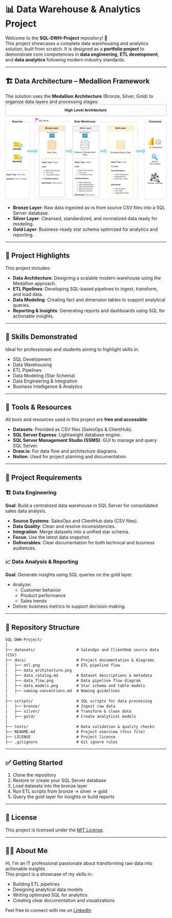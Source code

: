 # 📊 Data Warehouse & Analytics Project

Welcome to the **SQL-DWH-Project** repository! 🚀  
This project showcases a complete data warehousing and analytics solution, built from scratch. It is designed as a **portfolio project** to demonstrate core competencies in **data engineering**, **ETL development**, and **data analytics** following modern industry standards.

---

## 🏗️ Data Architecture – Medallion Framework

The solution uses the **Medallion Architecture** (Bronze, Silver, Gold) to organize data layers and processing stages:
![Data Architecture](docs/data_architecture.png)

- **Bronze Layer**: Raw data ingested as-is from source CSV files into a SQL Server database.
- **Silver Layer**: Cleansed, standardized, and normalized data ready for modeling.
- **Gold Layer**: Business-ready star schema optimized for analytics and reporting.

---

## 📌 Project Highlights

This project includes:

- **Data Architecture**: Designing a scalable modern warehouse using the Medallion approach.
- **ETL Pipelines**: Developing SQL-based pipelines to ingest, transform, and load data.
- **Data Modeling**: Creating fact and dimension tables to support analytical queries.
- **Reporting & Insights**: Generating reports and dashboards using SQL for actionable insights.

---

## 🧠 Skills Demonstrated

Ideal for professionals and students aiming to highlight skills in:

- SQL Development  
- Data Warehousing  
- ETL Pipelines  
- Data Modeling (Star Schema)  
- Data Engineering & Integration  
- Business Intelligence & Analytics  

---

## 🧰 Tools & Resources

All tools and resources used in this project are **free and accessible**:

- **Datasets**: Provided as CSV files (SalesOps & ClientHub).
- **SQL Server Express**: Lightweight database engine.
- **SQL Server Management Studio (SSMS)**: GUI to manage and query SQL Server.
- **Draw.io**: For data flow and architecture diagrams.
- **Notion**: Used for project planning and documentation.

---

## 🚧 Project Requirements

### 🏗️ Data Engineering

**Goal**: Build a centralized data warehouse in SQL Server for consolidated sales data analysis.

- **Source Systems**: SalesOps and ClientHub data (CSV files).
- **Data Quality**: Clean and resolve inconsistencies.
- **Integration**: Merge datasets into a unified star schema.
- **Focus**: Use the latest data snapshot.
- **Deliverables**: Clear documentation for both technical and business audiences.

### 📈 Data Analysis & Reporting

**Goal**: Generate insights using SQL queries on the gold layer.

- Analyze:
  - Customer behavior
  - Product performance
  - Sales trends
- Deliver business metrics to support decision-making.


---

## 📁 Repository Structure

```plaintext
SQL-DWH-Project/
│
├── datasets/                  # SalesOps and ClientHub source data (CSV)
├── docs/                      # Project documentation & diagrams
│   ├── etl.png                # ETL pipeline flow
│   ├── data_architecture.png
│   ├── data_catalog.md        # Dataset descriptions & metadata
│   ├── data_flow.png          # Data pipeline flow diagram
│   ├── data_models.png        # Star schema and table models
│   ├── naming-conventions.md  # Naming guidelines
│
├── scripts/                   # SQL scripts for data processing
│   ├── bronze/                # Ingest raw data
│   ├── silver/                # Transform & clean data
│   ├── gold/                  # Create analytical models
│
├── tests/                     # Data validation & quality checks
├── README.md                  # Project overview (this file)
├── LICENSE                    # Project license
├── .gitignore                 # Git ignore rules
```

---

## ✅ Getting Started

1. Clone the repository  
2. Restore or create your SQL Server database  
3. Load datasets into the bronze layer  
4. Run ETL scripts from bronze → silver → gold  
5. Query the gold layer for insights or build reports

---

## 📝 License

This project is licensed under the [MIT License](./LICENSE).

---

## 👨‍💻 About Me

Hi, I'm an IT professional passionate about transforming raw data into actionable insights.  
This project is a showcase of my skills in:

- Building ETL pipelines
- Designing analytical data models
- Writing optimized SQL for analytics
- Creating clear documentation and visualizations

Feel free to connect with me on [LinkedIn](https://www.linkedin.com/in/aboubekrine-sedigh/) 

